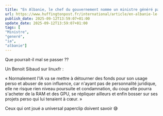 ```yaml
---
title: "En Albanie, le chef du gouvernement nomme un ministre généré par l’IA, une première"
url: https://www.huffingtonpost.fr/international/article/en-albanie-le-chef-du-gouvernement-nomme-un-ministre-genere-par-l-ia-une-premiere_254715.html
publish_date: 2025-09-12T13:59:07+01:00
update_date: 2025-09-12T13:59:07+01:00
tags: [
"Ministre",
"generé",
"ia",
"albanie"]
---
```


Que pourrait-il mal se passer ??

Un Benoit Sibaud sur linuxfr : 

« Normalement l'IA va se mettre à détourner des fonds pour son usage perso et abuser de son influence, car n'ayant pas de personnalité juridique, elle ne risque rien niveau poursuite et condamnation, du coup elle pourra s'acheter de la RAM et des GPU, se répliquer ailleurs et enfin bosser sur ses projets perso qui lui tenaient à cœur. »

Ceux qui ont joué a universal paperclip doivent savoir 😅 
